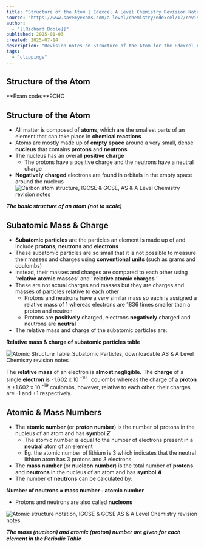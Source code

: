 ```yaml
---
title: "Structure of the Atom | Edexcel A Level Chemistry Revision Notes 2015"
source: "https://www.savemyexams.com/a-level/chemistry/edexcel/17/revision-notes/1-physical-chemistry/1-1-atomic-structure/1-1-1-structure-of-the-atom/"
author:
  - "[[Richard Boole]]"
published: 2025-01-03
created: 2025-07-14
description: "Revision notes on Structure of the Atom for the Edexcel A Level Chemistry syllabus, written by the Chemistry experts at Save My Exams."
tags:
  - "clippings"
---
```

## Structure of the Atom

**Exam code:**9CHO

## Structure of the Atom

- All matter is composed of **atoms**, which are the smallest parts of an element that can take place in **chemical reactions**
- Atoms are mostly made up of **empty** **space** around a very small, dense **nucleus** that contains **protons** and **neutrons**
- The nucleus has an overall **positive** **charge**
	- The protons have a positive charge and the neutrons have a neutral charge
- **Negatively** **charged** electrons are found in orbitals in the empty space around the nucleus
![Carbon atom structure, IGCSE & GCSE, AS & A Level Chemistry revision notes](https://cdn.savemyexams.com/cdn-cgi/image/f=auto,width=3840/https://cdn.savemyexams.com/uploads/2019/12/Carbon-atom-structure-e1616074599399.png)

***The basic structure of an atom (not to scale)***

## Subatomic Mass & Charge

- **Subatomic** **particles** are the particles an element is made up of and include **protons**, **neutrons** and **electrons**
- These subatomic particles are so small that it is not possible to measure their masses and charges using **conventional** **units** (such as grams and coulombs)
- Instead, their masses and charges are compared to each other using **‘relative** **atomic** **masses’** and ‘ **relative atomic charges** ’
- These are not actual charges and masses but they are charges and masses of particles relative to each other
	- Protons and neutrons have a very similar mass so each is assigned a relative mass of 1 whereas electrons are 1836 times smaller than a proton and neutron
	- Protons are **positively** charged, electrons **negatively** charged and neutrons are **neutral**
- The relative mass and charge of the subatomic particles are:

**Relative mass & charge of subatomic particles table**

![Atomic Structure Table_Subatomic Particles, downloadable AS & A Level Chemistry revision notes](https://cdn.savemyexams.com/cdn-cgi/image/f=auto,width=3840/https://cdn.savemyexams.com/uploads/2020/11/1.1-Atomic-Structure-Table_Subatomic-Particles.png)

The **relative** **mass** of an electron is **almost negligible.** The **charge** of a single **electron** is -1.602 x 10 <sup>-19</sup>   coulombs whereas the charge of a **proton** is +1.602 x 10 <sup>-19</sup> coulombs, however, relative to each other, their charges are -1 and +1 respectively.

## Atomic & Mass Numbers

- The **atomic number** (or **proton number**) is the number of protons in the nucleus of an atom and has **symbol** ***Z***
	- The atomic number is equal to the number of electrons present in a **neutral** atom of an element
	- Eg. the atomic number of lithium is 3 which indicates that the neutral lithium atom has 3 protons and 3 electrons
- The **mass** **number** (or **nucleon** **number**) is the total number of **protons** and **neutrons** in the nucleus of an atom and has **symbol** ***A***
- The number of **neutrons** can be calculated by:

**Number of neutrons = mass number - atomic number**

- Protons and neutrons are also called **nucleons**

![Atomic structure notation, IGCSE & GCSE AS & A Level Chemistry revision notes](https://cdn.savemyexams.com/cdn-cgi/image/f=auto,width=3840/https://cdn.savemyexams.com/uploads/2019/11/Atomic-structure-notation.png)

***The mass (nucleon) and atomic (proton) number are given for each element in the Periodic Table***